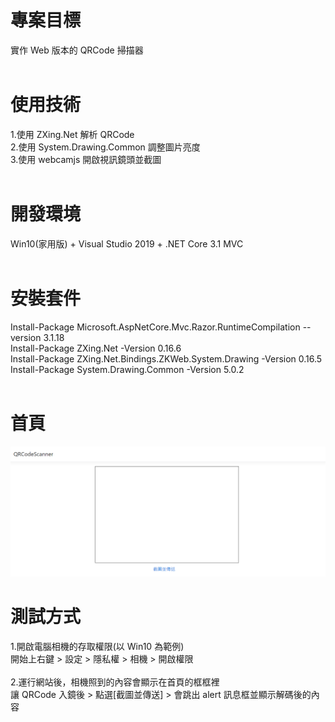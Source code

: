 # 專案目標  
實作 Web 版本的 QRCode 掃描器  
&emsp;  
# 使用技術  
1.使用 ZXing.Net 解析 QRCode  
2.使用 System.Drawing.Common 調整圖片亮度  
3.使用 webcamjs 開啟視訊鏡頭並截圖  
&emsp;  
# 開發環境  
Win10(家用版) + Visual Studio 2019 + .NET Core 3.1 MVC  
&emsp;  
# 安裝套件  
Install-Package Microsoft.AspNetCore.Mvc.Razor.RuntimeCompilation --version 3.1.18  
Install-Package ZXing.Net -Version 0.16.6  
Install-Package ZXing.Net.Bindings.ZKWeb.System.Drawing -Version 0.16.5  
Install-Package System.Drawing.Common -Version 5.0.2  
&emsp;  
# 首頁  
![image](https://github.com/Jacky20200711/QRCodeScanner/blob/main/DEMO_01.PNG?raw=true)  
# 測試方式  
1.開啟電腦相機的存取權限(以 Win10 為範例)  
開始上右鍵 > 設定 > 隱私權 > 相機 > 開啟權限  
&emsp;  
2.運行網站後，相機照到的內容會顯示在首頁的框框裡  
讓 QRCode 入鏡後 > 點選[截圖並傳送] > 會跳出 alert 訊息框並顯示解碼後的內容  
